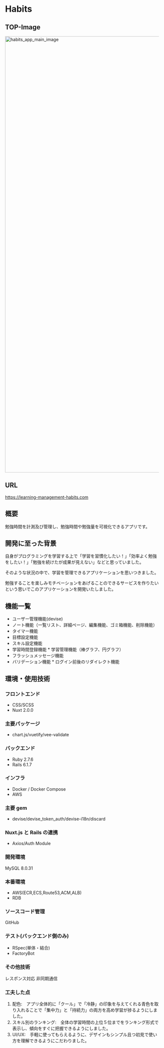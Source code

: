# Habits

## TOP-Image

<img width="1424" alt="habits_app_main_image" src="https://user-images.githubusercontent.com/109594942/209146779-d2fa64b0-52b4-4b22-937b-55a2178f6252.png">

## URL

https://learning-management-habits.com

## 概要

勉強時間を計測及び管理し、勉強時間や勉強量を可視化できるアプリです。

## 開発に至った背景

自身がプログラミングを学習する上で「学習を習慣化したい！」「効率よく勉強をしたい！」「勉強を続けたが成果が見えない」などと思っていました。

そのような状況の中で、学習を管理できるアプリケーションを思いつきました。

勉強することを楽しみモチベーションをあげることのできるサービスを作りたいという思いでこのアプリケーションを開発いたしました。

## 機能一覧

- ユーザー管理機能(devise)
- ノート機能（一覧リスト、詳細ページ、編集機能、ゴミ箱機能、削除機能）
- タイマー機能
- 目標設定機能
- スキル設定機能
- 学習時間登録機能 \* 学習管理機能（棒グラフ、円グラフ）
- フラッシュメッセージ機能
- バリデーション機能 \* ログイン前後のリダイレクト機能

## 環境・使用技術

### フロントエンド

- CSS/SCSS
- Nuxt 2.0.0

### 主要パッケージ

- chart.js/vuetify/vee-validate

### バックエンド

- Ruby 2.7.6
- Rails 6.1.7

### インフラ

- Docker / Docker Compose
- AWS

### 主要 gem

- devise/devise_token_auth/devise-i18n/discard

### Nuxt.js と Rails の連携

- Axios/Auth Module

### 開発環境

MySQL 8.0.31

### 本番環境

- AWS(ECR,ECS,Route53,ACM,ALB)
- RDB

### ソースコード管理

GitHub

### テスト(バックエンド側のみ)

- RSpec(単体・結合)
- FactoryBot

### その他技術

レスポンス対応
非同期通信

### 工夫した点

1. 配色:　アプリ全体的に「クール」で「冷静」の印象を与えてくれる青色を取り入れることで「集中力」と「持続力」の両方を高め学習が捗るようにしました。
2. スキル別のランキング:　全体の学習時間の上位５位までをランキング形式で表示し、傾向をすぐに把握できるようにしました。
3. UI/UX:　手軽に使ってもらえるように、デザインもシンプル且つ初見で使い方を理解できるようにこだわりました。
